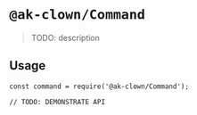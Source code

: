 # `@ak-clown/Command`

> TODO: description

## Usage

```
const command = require('@ak-clown/Command');

// TODO: DEMONSTRATE API
```

